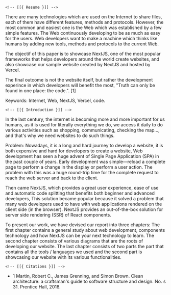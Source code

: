 <!-- This is the header file --> 
<!-- Author: github/nemo256 -->

    <!-- [[{ Resume }]] -->

There are many technologies which are used on the Internet to share files, each of them have different features, methods and protocols. However, the most common and easiest one is the Web which was established by a few simple features. The Web continuously developing to be as much as easy for the users. Web developers want to make a machine which thinks like humans by adding new tools, methods and protocols to the current Web.

The objectif of this paper is to showcase NextJS, one of the most popular frameworks that helps developers around the world create websites, and also showcase our sample website created by NextJS and hosted by Vercel.

The final outcome is not the website itself, but rather the development experince in which developers will benefit the most, "Truth can only be found in one place: the code.". [1]

Keywords: Internet, Web, NextJS, Vercel, code.

    <!-- [[{ Introduction }]] -->

In the last century, the internet is becoming more and more important for us humans, as it is used for literally everything we do, we access it daily to do various activities such as shopping, communicating, checking the map..., and that's why we need websites to do such things.

Problem: Nowadays, it is a long and hard journey to develop a website, it is both expensive and hard for developers to create a website, Web development has seen a huge advent of Single Page Application (SPA) in the past couple of years. Early development was simple—reload a complete page to perform a change in the display or perform a user action. The problem with this was a huge round-trip time for the complete request to reach the web server and back to the client.

Then came NextJS, which provides a great user experience, ease of use and automatic code splitting that benefits both beginner and advanced developers, This solution became popular because it solved a problem that many web developers used to have with web applications rendered on the client side (in the browser). NextJS provides an out-of-the-box solution for server side rendering (SSR) of React components.

To present our work, we have devised our report into three chapters:
The first chapter contains a general study about web development, components technology and how NextJS can be your next technology to learn.
The second chapter consists of various diagrams that are the roots of developing our website.
The last chapter consists of two parts the part that contains all the tools / languages we used and the second part is showcasing our website with its various functionalities.

    <!-- [[{ Citations }]] -->

* 1 Martin, Robert C., James Grenning, and Simon Brown. Clean architecture: a craftsman's guide to software structure and design. No. s 31. Prentice Hall, 2018.
